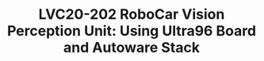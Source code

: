 ---
categories:
- lvc20
description: Autonomous vehicles are becoming a part of normal life as companies,
  universities and foundations are heavily investing in projects to aid its research
  and development. One such initiative that has taken up wide acceptance by the automotive
  community is Autoware Foundation. This project supports self-driving mobility and
  has been adopted by over 100 companies and 40 vehicles. 96Boards, Autoware Foundation
  and its members (Xilinx, AutoCore) have teamed up to design an Autonomous driving
  solution using a customized Ultra96 Board and the Autoware stack. Using a distributed
  system design we will demonstrate some of the key autonomous driving features, which
  will also have the potential to be deployed as an ADAS module.<br /> <br /> The
  talk will describe in detail the design and implementation of the vision perception
  unit of RoboCar covering the hardware, software features and performance capabilities.
  The vision perception unit performs the main perception tasks in autonomous driving
  including object detection, traffic light detection and self-parking. The algorithms
  and models are open source and have been implemented using Xilinx FPGAs on the Ultra96
  boards. The design of the functional nodes in the autonomous vehicle is distributed
  in nature with the nodes talking to each other over a Distributed Data Service layer
  as a messaging middleware and a real-time kernel to coordinate the actions. We also
  demonstrate the capability of Ultra96 MPSoC technology to handle multiple channels
  of LVDS real time camera and the integration with the Lidar/Radar point cloud fusion
  to feed into the decision making unit of the overall system.<br /> <br /> The presentation
  will also cover the Autoware localization algorithms like NDT and AI object detection
  models like Yolov3. The details of image capture and algorithm processing of the
  vision perception pipeline will be presented along with the performance measurements
  in each phase of the pipeline. We will also be demonstrating the ability to update
  the processing unit capability through OTA. It is envisioned that the core AI engine
  will require regular updates with the latest training values; hence a built-in platform
  level mechanism supporting such capability is essential for real world deployment.
image: /assets/images/featured-images/lvc20/LVC20-202.png
session_id: LVC20-202
session_room: '[Track 1] IoT/Edge/Embedded'
session_slot:
  end_time: 2020-09-23 09:10
  start_time: 2020-09-23 08:45
session_speakers:
- speaker_bio: Ravikumar Chakaravarthy is an Executive at Xilinx Inc. He leads Open
    Source Software development at Xilinx including but not limited to Linux kernel,
    UBoot, OpenAMP, Xen, FreeRTOS, V4L, GStreamer, QEMU, Yocto, TVM/VTA, Autoware
    etc. He is currently leading AI/ML engines and acceleration stacks, System on
    Module solution stacks, Autonomous driving stacks, virtualization and container
    stack, VCU and multimedia software solutions, RFSoC, safety, security, platform
    management and driver development for Xilinx’s next generation MPSoC platforms.
    During two decades in the industry he has lead many projects in Embedded space
    spanning Data Centers, Storage, Aerospace and Defense, Wireless, Automotive, Multimedia
    and Imaging solutions.
  speaker_company: Xilinx
  speaker_image: http://avatars.sched.co/6/a8/10526819/avatar.jpg.320x320px.jpg?a13
  speaker_name: Ravikumar Chakaravarthy
  speaker_position: Xilinx Inc
  speaker_role: speaker
session_track: Automotive
tag: session
tags: Automotive
title: 'LVC20-202 RoboCar Vision Perception Unit: Using Ultra96 Board and Autoware
  Stack'
---